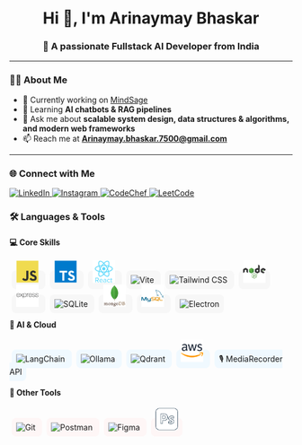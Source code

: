 <h1 align="center">Hi 👋, I'm Arinaymay Bhaskar</h1>
<h3 align="center">🚀 A passionate Fullstack AI Developer from India</h3>

---

### 👨‍💻 About Me
- 🔭 Currently working on [MindSage](https://github.com/Arinaymaybhaskar/MindSage_desktop_app)  
- 🌱 Learning **AI chatbots & RAG pipelines**  
- 💬 Ask me about **scalable system design, data structures & algorithms, and modern web frameworks**  
- 📫 Reach me at **Arinaymay.bhaskar.7500@gmail.com**

---

### 🌐 Connect with Me
<p align="left">
  <a href="https://linkedin.com/in/arinaymay" target="blank">
    <img src="https://raw.githubusercontent.com/rahuldkjain/github-profile-readme-generator/master/src/images/icons/Social/linked-in-alt.svg" alt="LinkedIn" height="30" width="40"/>
  </a>
  <a href="https://instagram.com/arinaymay" target="blank">
    <img src="https://raw.githubusercontent.com/rahuldkjain/github-profile-readme-generator/master/src/images/icons/Social/instagram.svg" alt="Instagram" height="30" width="40"/>
  </a>
  <a href="https://www.codechef.com/users/arinaymay" target="blank">
    <img src="https://cdn.jsdelivr.net/npm/simple-icons@3.1.0/icons/codechef.svg" alt="CodeChef" height="30" width="40"/>
  </a>
  <a href="https://www.leetcode.com/arinaymay" target="blank">
    <img src="https://raw.githubusercontent.com/rahuldkjain/github-profile-readme-generator/master/src/images/icons/Social/leet-code.svg" alt="LeetCode" height="30" width="40"/>
  </a>
</p>

### 🛠️ Languages & Tools

#### 💻 Core Skills
<p align="left">
  <span style="background-color:#f7f7f7; padding:8px; border-radius:8px; margin:4px;">
    <img src="https://raw.githubusercontent.com/devicons/devicon/master/icons/javascript/javascript-original.svg" alt="JavaScript" width="40" height="40"/>
  </span>
  <span style="background-color:#f7f7f7; padding:8px; border-radius:8px; margin:4px;">
    <img src="https://raw.githubusercontent.com/devicons/devicon/master/icons/typescript/typescript-original.svg" alt="TypeScript" width="40" height="40"/>
  </span>
  <span style="background-color:#f7f7f7; padding:8px; border-radius:8px; margin:4px;">
    <img src="https://raw.githubusercontent.com/devicons/devicon/master/icons/react/react-original-wordmark.svg" alt="React" width="40" height="40"/>
  </span>
  <span style="background-color:#f7f7f7; padding:8px; border-radius:8px; margin:4px;">
    <img src="https://vitejs.dev/logo.svg" alt="Vite" width="40" height="40"/>
  </span>
  <span style="background-color:#f7f7f7; padding:8px; border-radius:8px; margin:4px;">
    <img src="https://www.vectorlogo.zone/logos/tailwindcss/tailwindcss-icon.svg" alt="Tailwind CSS" width="40" height="40"/>
  </span>
  <span style="background-color:#f7f7f7; padding:8px; border-radius:8px; margin:4px;">
    <img src="https://raw.githubusercontent.com/devicons/devicon/master/icons/nodejs/nodejs-original-wordmark.svg" alt="Node.js" width="40" height="40"/>
  </span>
  <span style="background-color:#f7f7f7; padding:8px; border-radius:8px; margin:4px;">
    <img src="https://raw.githubusercontent.com/devicons/devicon/master/icons/express/express-original-wordmark.svg" alt="Express" width="40" height="40"/>
  </span>
  <span style="background-color:#f7f7f7; padding:8px; border-radius:8px; margin:4px;">
    <img src="https://www.vectorlogo.zone/logos/sqlite/sqlite-icon.svg" alt="SQLite" width="40" height="40"/>
  </span>
  <span style="background-color:#f7f7f7; padding:8px; border-radius:8px; margin:4px;">
    <img src="https://raw.githubusercontent.com/devicons/devicon/master/icons/mongodb/mongodb-original-wordmark.svg" alt="MongoDB" width="40" height="40"/>
  </span>
  <span style="background-color:#f7f7f7; padding:8px; border-radius:8px; margin:4px;">
    <img src="https://raw.githubusercontent.com/devicons/devicon/master/icons/mysql/mysql-original-wordmark.svg" alt="MySQL" width="40" height="40"/>
  </span>
  <span style="background-color:#f7f7f7; padding:8px; border-radius:8px; margin:4px;">
    <img src="https://www.vectorlogo.zone/logos/electronjs/electronjs-icon.svg" alt="Electron" width="40" height="40"/>
  </span>
</p>

#### 🤖 AI & Cloud
<p align="left">
  <span style="background-color:#f0f9ff; padding:8px; border-radius:8px; margin:4px;">
    <img src="https://avatars.githubusercontent.com/u/126733545?s=200&v=4" alt="LangChain" width="40" height="40"/>
  </span>
  <span style="background-color:#f0f9ff; padding:8px; border-radius:8px; margin:4px;">
    <img src="[https://seeklogo.com/images/O/openai-logo-8B9BFEDC26-seeklogo.com.png](https://ollama.com/public/ollama.png)" alt="Ollama" width="40" height="40"/>
  </span>
  <span style="background-color:#f0f9ff; padding:8px; border-radius:8px; margin:4px;">
    <img src="https://qdrant.tech/img/qdrant-logo.svg" alt="Qdrant" width="100" height="40"/>
  </span>
  <span style="background-color:#f0f9ff; padding:8px; border-radius:8px; margin:4px;">
    <img src="https://raw.githubusercontent.com/devicons/devicon/master/icons/amazonwebservices/amazonwebservices-original-wordmark.svg" alt="AWS S3" width="40" height="40"/>
  </span>
  <span style="background-color:#f0f9ff; padding:8px; border-radius:8px; margin:4px;">
    🎙️ MediaRecorder API
  </span>
</p>

#### 🎨 Other Tools
<p align="left">
  <span style="background-color:#fef6f6; padding:8px; border-radius:8px; margin:4px;">
    <img src="https://www.vectorlogo.zone/logos/git-scm/git-scm-icon.svg" alt="Git" width="40" height="40"/>
  </span>
  <span style="background-color:#fef6f6; padding:8px; border-radius:8px; margin:4px;">
    <img src="https://www.vectorlogo.zone/logos/getpostman/getpostman-icon.svg" alt="Postman" width="40" height="40"/>
  </span>
  <span style="background-color:#fef6f6; padding:8px; border-radius:8px; margin:4px;">
    <img src="https://www.vectorlogo.zone/logos/figma/figma-icon.svg" alt="Figma" width="40" height="40"/>
  </span>
  <span style="background-color:#fef6f6; padding:8px; border-radius:8px; margin:4px;">
    <img src="https://raw.githubusercontent.com/devicons/devicon/master/icons/photoshop/photoshop-line.svg" alt="Photoshop" width="40" height="40"/>
  </span>
</p>

